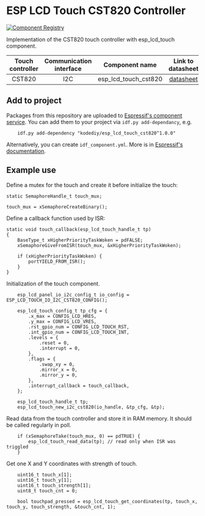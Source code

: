 # ESP LCD Touch CST820 Controller

[![Component Registry](https://components.espressif.com/components/kodediy/esp_lcd_touch_cst820/badge.svg)](https://components.espressif.com/components/kodediy/esp_lcd_touch_cst820)

Implementation of the CST820 touch controller with esp_lcd_touch component.

| Touch controller | Communication interface |    Component name     |                             Link to datasheet                              |
| :--------------: | :---------------------: | :-------------------: | :------------------------------------------------------------------------: |
|     CST820       |           I2C           | esp_lcd_touch_cst820 | [datasheet](https://github.com/kodediy/esp_lcd_touch_cst820/blob/main/CST820_Datasheet_V1.2.pdf) |


## Add to project

Packages from this repository are uploaded to [Espressif's component service](https://components.espressif.com/).
You can add them to your project via `idf.py add-dependancy`, e.g.
```
    idf.py add-dependency "kodediy/esp_lcd_touch_cst820^1.0.0"
```

Alternatively, you can create `idf_component.yml`. More is in [Espressif's documentation](https://docs.espressif.com/projects/esp-idf/en/latest/esp32/api-guides/tools/idf-component-manager.html).

## Example use

Define a mutex for the touch and create it before initialize the touch:

```
static SemaphoreHandle_t touch_mux;

touch_mux = xSemaphoreCreateBinary();
```

Define a callback function used by ISR:

```
static void touch_callback(esp_lcd_touch_handle_t tp)
{
    BaseType_t xHigherPriorityTaskWoken = pdFALSE;
    xSemaphoreGiveFromISR(touch_mux, &xHigherPriorityTaskWoken);

    if (xHigherPriorityTaskWoken) {
        portYIELD_FROM_ISR();
    }
}
```

Initialization of the touch component.

```
    esp_lcd_panel_io_i2c_config_t io_config = ESP_LCD_TOUCH_IO_I2C_CST820_CONFIG();

    esp_lcd_touch_config_t tp_cfg = {
        .x_max = CONFIG_LCD_HRES,
        .y_max = CONFIG_LCD_VRES,
        .rst_gpio_num = CONFIG_LCD_TOUCH_RST,
        .int_gpio_num = CONFIG_LCD_TOUCH_INT,
        .levels = {
            .reset = 0,
            .interrupt = 0,
        },
        .flags = {
            .swap_xy = 0,
            .mirror_x = 0,
            .mirror_y = 0,
        },
        .interrupt_callback = touch_callback,
    };

    esp_lcd_touch_handle_t tp;
    esp_lcd_touch_new_i2c_cst820(io_handle, &tp_cfg, &tp);
```

Read data from the touch controller and store it in RAM memory. It should be called regularly in poll.

```
    if (xSemaphoreTake(touch_mux, 0) == pdTRUE) {
        esp_lcd_touch_read_data(tp); // read only when ISR was triggled
    }
```

Get one X and Y coordinates with strength of touch.

```
    uint16_t touch_x[1];
    uint16_t touch_y[1];
    uint16_t touch_strength[1];
    uint8_t touch_cnt = 0;

    bool touchpad_pressed = esp_lcd_touch_get_coordinates(tp, touch_x, touch_y, touch_strength, &touch_cnt, 1);
```